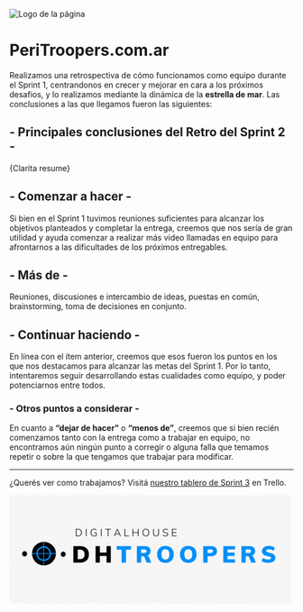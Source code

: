 ![Logo de la página](peri-logo.gif)

# PeriTroopers.com.ar

Realizamos una retrospectiva de cómo funcionamos como equipo durante el Sprint 1, centrandonos en crecer y mejorar en cara a los próximos desafios, y lo realizamos mediante la dinámica de la **estrella de mar**. Las conclusiones a las que llegamos fueron las siguientes:

## - Principales conclusiones del Retro del Sprint 2 -

{Clarita resume}

##  - Comenzar a hacer -

Si bien en el Sprint 1 tuvimos reuniones suficientes para alcanzar los objetivos planteados y completar la entrega, creemos que nos sería de gran utilidad y ayuda comenzar a realizar más video llamadas en equipo para afrontarnos a las dificultades de los próximos entregables.

## - Más de -

Reuniones, discusiones e intercambio de ideas, puestas en común, brainstorming, toma de decisiones en conjunto.

## - Continuar haciendo -

En línea con el ítem anterior, creemos que esos fueron los puntos en los que nos destacamos para alcanzar las metas del Sprint 1. Por lo tanto, intentaremos seguir desarrollando estas cualidades como equipo, y poder potenciarnos entre todos.  
  
### - Otros puntos a considerar -

En cuanto a **“dejar de hacer”**  o **“menos de”**, creemos que si bien recién comenzamos tanto con la
entrega como a trabajar en equipo, no encontramos aún ningún punto a corregir o alguna falla que temamos repetir o sobre la que tengamos que trabajar para modificar.
  
  
  ***   

      
¿Querés ver como trabajamos? Visitá [nuestro tablero de Sprint 3](https://trello.com/b/i5xL1Vfw/sprint-3) en Trello.

![Logo de DH-Troopers](logo-grupo.gif)